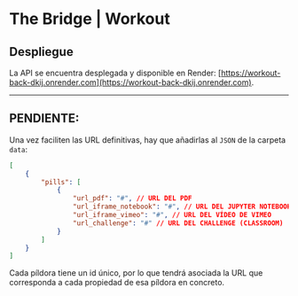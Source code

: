 # The Bridge | Workout

## Despliegue

La API se encuentra desplegada y disponible en Render: [https://workout-back-dkij.onrender.com](https://workout-back-dkij.onrender.com).

---

## PENDIENTE:

Una vez faciliten las URL definitivas, hay que añadirlas al `JSON` de la carpeta `data`:

```json
[
    {
        "pills": [
            {
                "url_pdf": "#", // URL DEL PDF
                "url_iframe_notebook": "#", // URL DEL JUPYTER NOTEBOOK
                "url_iframe_vimeo": "#", // URL DEL VÍDEO DE VIMEO
                "url_challenge": "#" // URL DEL CHALLENGE (CLASSROOM)
            }
        ]
    }
]
```

Cada píldora tiene un id único, por lo que tendrá asociada la URL que corresponda a cada propiedad de esa píldora en concreto.